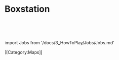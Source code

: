 # Boxstation







  <br/>
<br/>
<br/>

import Jobs from '/docs/3_HowToPlay/Jobs/Jobs.md'

<Jobs />

[[Category:Maps]]

